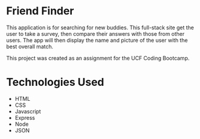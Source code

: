 # Friend Finder

This application is for searching for new buddies. This full-stack site get the user to take a survey, then compare their answers with those from other users. The app will then display the name and picture of the user with the best overall match.

This project was created as an assignment for the UCF Coding Bootcamp.

# Technologies Used

- HTML
- CSS
- Javascript
- Express
- Node
- JSON

